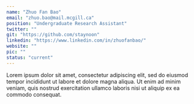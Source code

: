 ```yaml
---
name: "Zhuo Fan Bao"
email: "zhuo.bao@mail.mcgill.ca"
position: "Undergraduate Research Assistant"
twitter: ""
git: "https://github.com/staynoon"
linkedin: "https://www.linkedin.com/in/zhuofanbao/"
website: ""
pic: ""
status: "current"
---
```


Lorem ipsum dolor sit amet, consectetur adipiscing elit, sed do eiusmod tempor incididunt ut labore et dolore magna aliqua. Ut enim ad minim veniam, quis nostrud exercitation ullamco laboris nisi ut aliquip ex ea commodo consequat.
